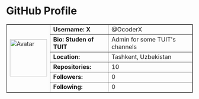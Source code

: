 <!DOCTYPE html>
<html>
 
<body>
    <h1>GitHub Profile</h1>
    <table border="1">
        <tr>
            <td rowspan="6"><img src="https://source.unsplash.com/random/500x500/?lamborghini-adventator" alt="Avatar" width="100px" height="100px"></td>
            <td><strong>Username: X</strong></td>
            <td>@OcoderX</td>
        </tr>
        <tr>
            <td><strong>Bio: Studen of TUIT</strong></td>
            <td>Admin for some TUIT's channels</td>
        </tr>
        <tr>
            <td><strong>Location:</strong></td>
            <td>Tashkent, Uzbekistan</td>
        </tr>
        <tr>
            <td><strong>Repositories:</strong></td>
            <td>10</td>
        </tr>
        <tr>
            <td><strong>Followers: </strong></td>
            <td>0</td>
        </tr>
        <tr>
            <td><strong>Following:</strong></td>
            <td>0</td>
        </tr>
    </table>

 

</body>
</html>

